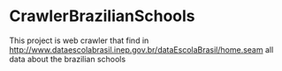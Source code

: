 # CrawlerBrazilianSchools
This project is web crawler that find in http://www.dataescolabrasil.inep.gov.br/dataEscolaBrasil/home.seam all data about the brazilian schools
